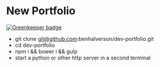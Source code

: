 # New Portfolio

[![Greenkeeper badge](https://badges.greenkeeper.io/benhalverson/dev-portfolio.svg)](https://greenkeeper.io/)

* git clone git@github.com:benhalverson/dev-portfolio.git
* cd dev-portfolio
* npm i && bower i && gulp
* start a python or other http server in a second terminal
